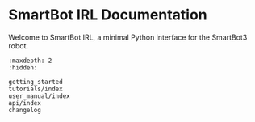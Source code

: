 # SmartBot IRL Documentation

Welcome to SmartBot IRL, a minimal Python interface for the SmartBot3 robot.

```{toctree}
:maxdepth: 2
:hidden:

getting_started
tutorials/index
user_manual/index
api/index
changelog
